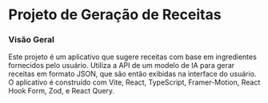 # Projeto de Geração de Receitas

### Visão Geral

Este projeto é um aplicativo que sugere receitas com base em ingredientes fornecidos pelo usuário. Utiliza a API de um modelo de IA para gerar receitas em formato JSON, que são então exibidas na interface do usuário. O aplicativo é construído com Vite, React, TypeScript, Framer-Motion, React Hook Form, Zod, e React Query.
